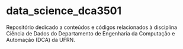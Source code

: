 # data_science_dca3501
Repositório dedicado a conteúdos e códigos relacionados à disciplina Ciência de Dados do Departamento de Engenharia da Computação e Automação (DCA) da UFRN. 
